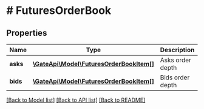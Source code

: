 # # FuturesOrderBook

## Properties

Name | Type | Description | Notes
------------ | ------------- | ------------- | -------------
**asks** | [**\GateApi\Model\FuturesOrderBookItem[]**](FuturesOrderBookItem.md) | Asks order depth | 
**bids** | [**\GateApi\Model\FuturesOrderBookItem[]**](FuturesOrderBookItem.md) | Bids order depth | 

[[Back to Model list]](../../README.md#documentation-for-models) [[Back to API list]](../../README.md#documentation-for-api-endpoints) [[Back to README]](../../README.md)
